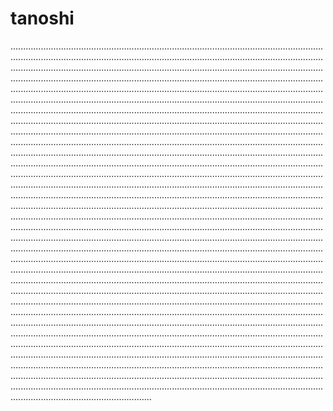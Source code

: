 # tanoshi

....................................................................................................................................................................................................................................................................................................................................................................................................................................................................................................................................................................................................................................................................................................................................................................................................................................................................................................................................................................................................................................................................................................................................................................................................................................................................................................................................................................................................................................................................................................................................................................................................................................................................................................................................................................................................................................................................................................................................................................................................................................................................................................................................................................................................................................................................................................................................................................................................................................................................................................................................................................................................................................................................................................................................................................................................................................................................................................................................................................................................................................................................................................................................................................................................................................................................................................................................................................................................................................................................................................................................................................................................................................................................................................................................................................................................................................................................................................................................................................................................................................................................................................................................................................................................................................................................................................................